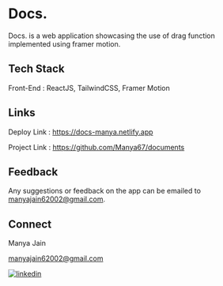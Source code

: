 
# Docs.

Docs. is a web application showcasing the use of drag function implemented using framer motion. 
## Tech Stack 
Front-End : ReactJS, TailwindCSS, Framer Motion
## Links
Deploy Link : https://docs-manya.netlify.app

Project Link : https://github.com/Manya67/documents
## Feedback

Any suggestions or feedback on the app can be emailed to manyajain62002@gmail.com.

## Connect 
Manya Jain 

manyajain62002@gmail.com 

[![linkedin](https://img.shields.io/badge/linkedin-0A66C2?style=for-the-badge&logo=linkedin&logoColor=white)](https://www.linkedin.com/in/manya-jain62002/)
